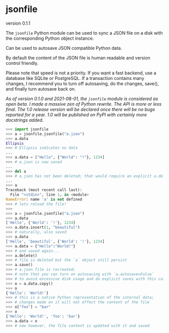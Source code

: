 jsonfile
========

version 0.1.1

The ``jsonfile`` Python module can be used to sync a JSON file on a disk with the corresponding Python object instance.

Can be used to autosave JSON compatible Python data.

By default the content of the JSON file is human readable and version control friendly.

Please note that speed is not a priority. If you want a fast backend, use a database like SQLite or PostgreSQL.
If a transaction contains many changes, I recommend you to turn off autosaving, do the changes, save(), and finally turn autosave back on.

*As of version 0.1.0 and 2021-08-01, the ``jsonfile`` module is considered as open beta. I made a massive zen of Python rewrite. The API is more or less final. The 1.0 release version will be declared once there will be no bugs reported for a year. 1.0 will be published on PyPI with certainly more docstrings added.*

```python
>>> import jsonfile
>>> a = jsonfile.jsonfile("a.json")
>>> a.data
Ellipsis
>>> # Ellipsis indicates no data
...
>>> a.data = ["Hello", {"World": "!"}, 1234]
>>> # a.json is now saved
...
>>> del a
>>> # a.json has not been deleted; that would require an explicit a.delete()
...
>>> a
Traceback (most recent call last):
  File "<stdin>", line 1, in <module>
NameError: name 'a' is not defined
>>> # lets reload the file!
>>>
>>> a = jsonfile.jsonfile("a.json")
>>> a.data
['Hello', {'World': '!'}, 1234]
>>> a.data.insert(1, "beautiful")
>>> # naturally, also saved
>>> a.data
['Hello', 'beautiful', {'World': '!'}, 1234]
>>> a.data = {"Hello":"World!"}
>>> # and saved again...
>>> a.delete()
>>> # file is deleted but the `a` object still persist
>>> a.save()
>>> # a.json file is recreated;
>>> # note that you can turn on autosaving with `a.autosave=False`
>>> # to avoid excessive disk usage and do explicit saves with this call
>>> o = a.data.copy()
>>> o
{'Hello': 'World!'}
>>> # this is a native Python representation of the internal data;
>>> # changes made on it will not effect the content of the file
>>> o["foo"] = "bar"
>>> o
{'Hello': 'World!', 'foo': 'bar'}
>>> a.data = o
>>> # now however, the file content is updated with it and saved
```